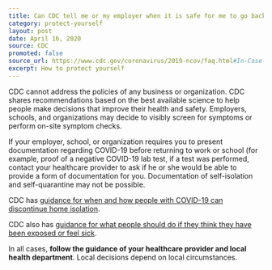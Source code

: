 ```yaml
---
title: Can CDC tell me or my employer when it is safe for me to go back to work/school after recovering from or being exposed to COVID-19?
category: protect-yourself
layout: post
date: April 16, 2020
source: CDC
promoted: false
source_url: https://www.cdc.gov/coronavirus/2019-ncov/faq.html#In-Case-of-an-Outbreak-in-Your-Community
excerpt: How to protect yourself
---
```


CDC cannot address the policies of any business or organization. CDC shares recommendations based on the best available science to help people make decisions that improve their health and safety. Employers, schools, and organizations may decide to visibly screen for symptoms or perform on-site symptom checks.

If your employer, school, or organization requires you to present documentation regarding COVID-19 before returning to work or school (for example, proof of a negative COVID-19 lab test, if a test was performed, contact your healthcare provider to ask if he or she would be able to provide a form of documentation for you. Documentation of self-isolation and self-quarantine may not be possible.

CDC has [guidance for when and how people with COVID-19 can discontinue home isolation](https://www.cdc.gov/coronavirus/2019-ncov/if-you-are-sick/steps-when-sick.html).

CDC also has [guidance for what people should do if they think they have been exposed or feel sick](https://www.cdc.gov/coronavirus/2019-ncov/prevent-getting-sick/social-distancing.html).

In all cases, **follow the guidance of your healthcare provider and local health department**. Local decisions depend on local circumstances.